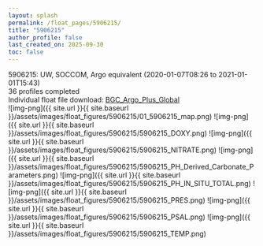 ```yaml
---
layout: splash
permalink: /float_pages/5906215/
title: "5906215"
author_profile: false
last_created_on: 2025-09-30
toc: false
---
```

 
5906215: UW, SOCCOM, Argo equivalent (2020-01-07T08:26 to 2021-01-01T15:43)\
36 profiles completed\
Individual float file download: [BGC_Argo_Plus_Global](https://ftp.soest.hawaii.edu/bgc_argo_plus/Individual_Floats/outliers_removed/5906215_Sprof_processed.nc)\
![img-png]({{ site.url }}{{ site.baseurl }}/assets/images/float_figures/5906215/01_5906215_map.png)
![img-png]({{ site.url }}{{ site.baseurl }}/assets/images/float_figures/5906215/5906215_DOXY.png)
![img-png]({{ site.url }}{{ site.baseurl }}/assets/images/float_figures/5906215/5906215_NITRATE.png)
![img-png]({{ site.url }}{{ site.baseurl }}/assets/images/float_figures/5906215/5906215_PH_Derived_Carbonate_Parameters.png)
![img-png]({{ site.url }}{{ site.baseurl }}/assets/images/float_figures/5906215/5906215_PH_IN_SITU_TOTAL.png)
![img-png]({{ site.url }}{{ site.baseurl }}/assets/images/float_figures/5906215/5906215_PRES.png)
![img-png]({{ site.url }}{{ site.baseurl }}/assets/images/float_figures/5906215/5906215_PSAL.png)
![img-png]({{ site.url }}{{ site.baseurl }}/assets/images/float_figures/5906215/5906215_TEMP.png)
